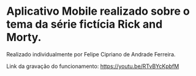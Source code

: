 # Aplicativo Mobile realizado sobre o tema da série fictícia Rick and Morty.
Realizado individualmente por Felipe Cipriano de Andrade Ferreira.

Link da gravação do funcionamento: https://youtu.be/RTvBYcKpbfM
